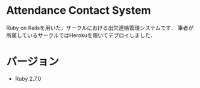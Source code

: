 # Attendance Contact System

Ruby on Railsを用いた，サークルにおける出欠連絡管理システムです．
筆者が所属しているサークルではHerokuを用いてデプロイしました．

# バージョン

* Ruby 2.7.0

